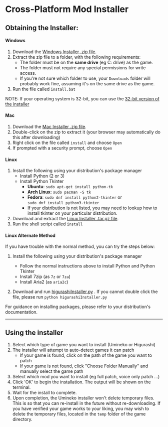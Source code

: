 # Cross-Platform Mod Installer

## Obtaining the Installer:

#### Windows

1. Download the [Windows Installer .zip file](http://07th-mod.com/installer/python/higu_win_installer.zip).
2. Extract the zip file to a folder, with the following requirements:
    - The folder must be on the  **same drive** (eg C: drive) as the game.
    - The folder must not require any special permissions for write access.
    - If you're not sure which folder to use, your `Downloads` folder will probably work fine, assuming it's on the same drive as the game.
3. Run the file called `install.bat`

NOTE: If your operating system is 32-bit, you can use the [32-bit version of the installer](http://07th-mod.com/installer/python/higu_win_installer_32.zip)

#### Mac

1. Download the [Mac Installer .zip file](http://07th-mod.com/installer/python/higu_mac_installer.zip).
2. Double-click on the zip to extract it (your browser may automatically do this after downloading)
3. Right click on the file called `install` and choose `Open`
4. If prompted with a security prompt, choose `Open`

#### Linux

1. Install the following using your distribution's package manager
    - Install Python (2 or 3)
    - Install Python Tkinter
        - **Ubuntu**: `sudo apt-get install python-tk`
        - **Arch Linux**: `sudo pacman -S tk`
        - **Fedora**: `sudo dnf install python2-tkinter` or <br> `sudo dnf install python3-tkinter`
        - If your distribution is not listed, you may need to lookup how to install tkinter on your particular distribution.
2. Download and extract the [Linux Installer .tar.gz file](http://07th-mod.com/installer/python/higu_linux64_installer.tar.gz).
3. Run the shell script called `install`

#### Linux Alternate Method

If you have trouble with the normal method, you can try the steps below:

1. Install the following using your distribution's package manager
    - Follow the normal instructions above to install Python and Python Tkinter
    - Install 7zip (as `7z` or `7za`)
    - Install Aria2 (as `aria2c`)

2. Download and run [higurashiInstaller.py](https://raw.githubusercontent.com/07th-mod/resources/master/higurashiInstaller.py) . If you cannot double click the file, please run `python higurashiInstaller.py`

For guidance on installing packages, please refer to your distribution's documentation.

----

## Using the installer

1. Select which type of game you want to install (Umineko or Higurashi)
2. The installer will attempt to auto-detect games it can patch 
    - If your game is found, click on the path of the game you want to patch
    - If your game is not found, click "Choose Folder Manually" and manually select the game path
3. Select which mod you want to install (eg full patch, voice only patch ...)
4. Click 'OK' to begin the installation. The output will be shown on the terminal.
5. Wait for the install to complete.
6. Upon completion, the Umineko installer won't delete temporary files. This is so that you can re-install in the future without re-downloading. If you have verified your game works to your liking, you may wish to delete the temporary files, located in the `temp` folder of the game directory.